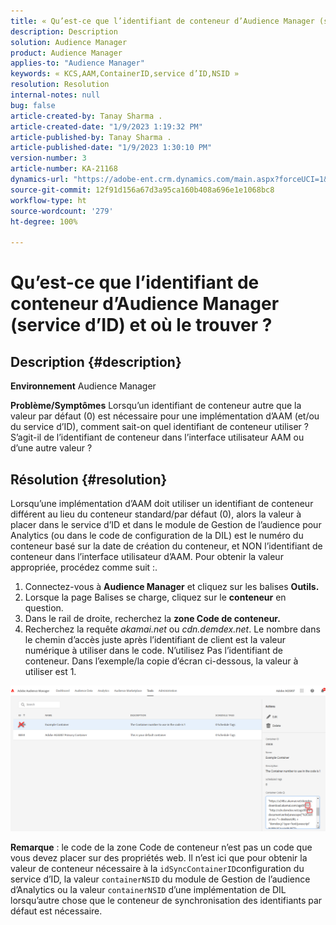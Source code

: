 ```yaml
---
title: « Qu’est-ce que l’identifiant de conteneur d’Audience Manager (service d’ID) et où le trouver ? »
description: Description
solution: Audience Manager
product: Audience Manager
applies-to: "Audience Manager"
keywords: « KCS,AAM,ContainerID,service d’ID,NSID »
resolution: Resolution
internal-notes: null
bug: false
article-created-by: Tanay Sharma .
article-created-date: "1/9/2023 1:19:32 PM"
article-published-by: Tanay Sharma .
article-published-date: "1/9/2023 1:30:10 PM"
version-number: 3
article-number: KA-21168
dynamics-url: "https://adobe-ent.crm.dynamics.com/main.aspx?forceUCI=1&pagetype=entityrecord&etn=knowledgearticle&id=af73203e-2090-ed11-aad1-6045bd006793"
source-git-commit: 12f91d156a67d3a95ca160b408a696e1e1068bc8
workflow-type: ht
source-wordcount: '279'
ht-degree: 100%

---
```


# Qu’est-ce que l’identifiant de conteneur d’Audience Manager (service d’ID) et où le trouver ?

## Description {#description}

<b>Environnement</b>
Audience Manager


<b>Problème/Symptômes</b>
Lorsqu’un identifiant de conteneur autre que la valeur par défaut (0) est nécessaire pour une implémentation d’AAM (et/ou du service d’ID), comment sait-on quel identifiant de conteneur utiliser ? S’agit-il de l’identifiant de conteneur dans l’interface utilisateur AAM ou d’une autre valeur ?


## Résolution {#resolution}


Lorsqu’une implémentation d’AAM doit utiliser un identifiant de conteneur différent au lieu du conteneur standard/par défaut (0), alors la valeur à placer dans le service d’ID et dans le module de Gestion de l’audience pour Analytics (ou dans le code de configuration de la DIL) est le numéro du conteneur basé sur la date de création du conteneur, et NON l’identifiant de conteneur dans l’interface utilisateur d’AAM. Pour obtenir la valeur appropriée, procédez comme suit :.

1. Connectez-vous à <b>Audience Manager</b> et cliquez sur les balises <b>Outils</b><b>.</b>
2. Lorsque la page Balises se charge, cliquez sur le <b>conteneur</b> en question.
3. Dans le rail de droite, recherchez la <b>zone Code de conteneur.</b>
4. Recherchez la requête *akamai.net* ou *cdn.demdex.net*. Le nombre dans le chemin d’accès juste après l’identifiant de client est la valeur numérique à utiliser dans le code. N’utilisez Pas l’identifiant de conteneur. Dans l’exemple/la copie d’écran ci-dessous, la valeur à utiliser est 1.


![](assets/4768ad75-347c-ed11-81ac-6045bd006a22.png)

<b>Remarque</b> : le code de la zone Code de conteneur n’est pas un code que vous devez placer sur des propriétés web. Il n’est ici que pour obtenir la valeur de conteneur nécessaire à la `idSyncContainerID`configuration du service d’ID, la valeur `containerNSID` du module de Gestion de l’audience d’Analytics ou la valeur `containerNSID` d’une implémentation de DIL lorsqu’autre chose que le conteneur de synchronisation des identifiants par défaut est nécessaire.


